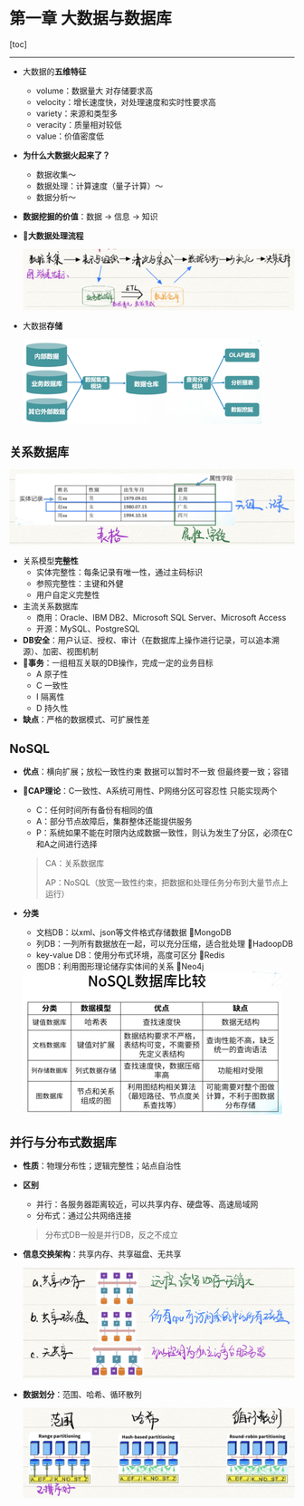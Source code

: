 # 第一章 大数据与数据库

[toc]

------

- 大数据的**五维特征**

  - volume：数据量大 对存储要求高
  - velocity：增长速度快，对处理速度和实时性要求高
  - variety：来源和类型多
  - veracity：质量相对较低
  - value：价值密度低

- **为什么大数据火起来了？**

  - 数据收集～
  - 数据处理：计算速度（量子计算）～
  - 数据分析～

- **数据挖掘的价值**：数据 -> 信息 -> 知识

- **🌟大数据处理流程**

  ![image-20210118095529272](../assets/image-20210118095529272.png)

- 大数据**存储**

  <img src="../assets/image-20210118095605237.png" alt="image-20210118095605237" style="zoom: 67%;" />

## 关系数据库

<img src="../assets/image-20210118095748586.png" alt="image-20210118095748586" style="zoom:50%;" />

- 关系模型**完整性**
  - 实体完整性：每条记录有唯一性，通过主码标识
  - 参照完整性：主键和外健
  - 用户自定义完整性
- 主流关系数据库
  - 商用：Oracle、IBM DB2、Microsoft SQL Server、Microsoft Access
  - 开源：MySQL、PostgreSQL
- **DB安全**：用户认证、授权、审计（在数据库上操作进行记录，可以追本溯源）、加密、视图机制
- **🌟事务**：一组相互关联的DB操作，完成一定的业务目标
  - A 原子性
  - C 一致性
  - I 隔离性
  - D 持久性
- **缺点**：严格的数据模式、可扩展性差



## NoSQL

- **优点**：横向扩展；放松一致性约束 数据可以暂时不一致 但最终要一致；容错

- **🌟CAP理论**：C一致性、A系统可用性、P网络分区可容忍性 只能实现两个

  - C：任何时间所有备份有相同的值
  - A：部分节点故障后，集群整体还能提供服务
  - P：系统如果不能在时限内达成数据一致性，则认为发生了分区，必须在C和A之间进行选择

  > CA：关系数据库
  >
  > AP：NoSQL（放宽一致性约束，把数据和处理任务分布到大量节点上运行）

- **分类**

  - 文档DB：以xml、json等文件格式存储数据   🌰MongoDB
  - 列DB：一列所有数据放在一起，可以充分压缩，适合批处理   🌰HadoopDB
  - key-value DB：使用分布式环境，高度可区分    🌰Redis
  - 图DB：利用图形理论储存实体间的关系   🌰Neo4j

  <img src="../assets/image-20210118101013511.png" alt="image-20210118101013511" style="zoom:50%;" />



## 并行与分布式数据库

- **性质**：物理分布性；逻辑完整性；站点自治性

- **区别**

  - 并行：各服务器距离较近，可以共享内存、硬盘等、高速局域网
  - 分布式：通过公共网络连接

  > 分布式DB一般是并行DB，反之不成立

- **信息交换架构**：共享内存、共享磁盘、无共享

  <img src="../assets/image-20210118101459766.png" alt="image-20210118101459766" style="zoom:50%;" />

- **数据划分**：范围、哈希、循环散列

  <img src="../assets/image-20210118101550548.png" alt="image-20210118101550548" style="zoom: 50%;" />
